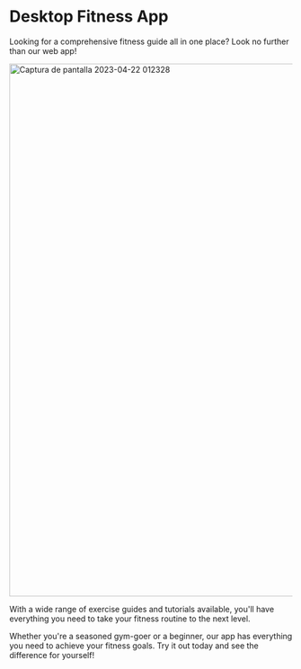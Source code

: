 # Desktop Fitness App

Looking for a comprehensive fitness guide all in one place? Look no further than our web app! 

<img width="948" alt="Captura de pantalla 2023-04-22 012328" src="https://user-images.githubusercontent.com/109045897/233829509-93861d97-0163-41c2-8d8c-3f084e6daec3.png">

With a wide range of exercise guides and tutorials available, you'll have everything you need to take your fitness routine to the next level. 

Whether you're a seasoned gym-goer or a beginner, our app has everything you need to achieve your fitness goals. Try it out today and see the difference for yourself!
